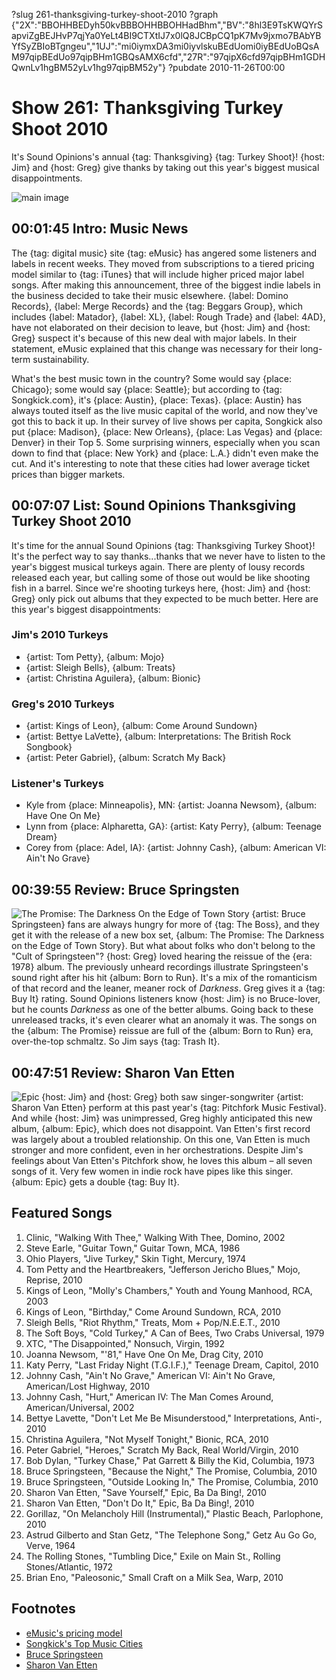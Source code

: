 ?slug 261-thanksgiving-turkey-shoot-2010
?graph {"2X":"BBOHHBEDyh50kvBBBOHHBBOHHadBhm","BV":"8hl3E9TsKWQYrSapviZgBEJHvP7qjYa0YeLt4BI9CTXtIJ7x0lQ8JCBpCQ1pK7Mv9jxmo7BAbYBYfSyZBIoBTgngeu","1UJ":"mi0iymxDA3mi0iyvlskuBEdUomi0iyBEdUoBQsAM97qipBEdUo97qipBHm1GBQsAMX6cfd","27R":"97qipX6cfd97qipBHm1GDHQwnLv1hgBM52yLv1hg97qipBM52y"}
?pubdate 2010-11-26T00:00

# Show 261: Thanksgiving Turkey Shoot 2010
It's Sound Opinions's annual {tag:  Thanksgiving} {tag: Turkey Shoot}! {host: Jim} and {host: Greg} give thanks by taking out this year's biggest musical disappointments.

![main image](https://static.soundopinions.org/images/turkeyshoot.jpg)

## 00:01:45 Intro: Music News
The {tag: digital music} site {tag: eMusic} has angered some listeners and labels in recent weeks. They moved from subscriptions to a tiered pricing model similar to {tag: iTunes} that will include higher priced major label songs. After making this announcement, three of the biggest indie labels in the business decided to take their music elsewhere. {label: Domino Records}, {label: Merge Records} and the {tag: Beggars Group}, which includes {label: Matador}, {label: XL}, {label: Rough Trade} and {label: 4AD}, have not elaborated on their decision to leave, but {host: Jim} and {host: Greg} suspect it's because of this new deal with major labels. In their statement, eMusic explained that this change was necessary for their long-term sustainability.

What's the best music town in the country? Some would say {place: Chicago}; some would say {place: Seattle}; but according to {tag: Songkick.com}, it's {place: Austin}, {place: Texas}. {place: Austin} has always touted itself as the live music capital of the world, and now they've got this to back it up. In their survey of live shows per capita, Songkick also put {place: Madison}, {place: New Orleans}, {place: Las Vegas} and {place: Denver} in their Top 5. Some surprising winners, especially when you scan down to find that {place: New York} and {place: L.A.} didn't even make the cut. And it's interesting to note that these cities had lower average ticket prices than bigger markets.

## 00:07:07 List: Sound Opinions Thanksgiving Turkey Shoot 2010
It's time for the annual Sound Opinions {tag: Thanksgiving Turkey Shoot}! It's the perfect way to say thanks...thanks that we never have to listen to the year's biggest musical turkeys again. There are plenty of lousy records released each year, but calling some of those out would be like shooting fish in a barrel. Since we're shooting turkeys here, {host: Jim} and {host: Greg} only pick out albums that they expected to be much better. Here are this year's biggest disappointments:

### Jim's 2010 Turkeys
- {artist: Tom Petty}, {album: Mojo}
- {artist: Sleigh Bells}, {album: Treats}
- {artist: Christina Aguilera}, {album: Bionic}

### Greg's 2010 Turkeys
- {artist: Kings of Leon}, {album: Come Around Sundown}
- {artist: Bettye LaVette}, {album: Interpretations: The British Rock Songbook}
- {artist: Peter Gabriel}, {album: Scratch My Back}

### Listener's Turkeys

- Kyle from {place: Minneapolis}, MN: {artist: Joanna Newsom}, {album: Have One On Me}
- Lynn from {place: Alpharetta, GA}: {artist: Katy Perry}, {album: Teenage Dream}
- Corey from {place: Adel, IA}: {artist: Johnny Cash}, {album: American VI: Ain't No Grave}

## 00:39:55 Review: Bruce Springsten

![The Promise: The Darkness On the Edge of Town Story](https://static.soundopinions.org/images/2017/brucespringsteen-darknessontheedge-cover_1329051416_resize_460x400.jpg)
{artist: Bruce Springsteen} fans are always hungry for more of {tag: The Boss}, and they get it with the release of a new box set, {album: The Promise: The Darkness on the Edge of Town Story}. But what about folks who don't belong to the "Cult of Springsteen"? {host: Greg} loved hearing the reissue of the {era: 1978} album. The previously unheard recordings illustrate Springsteen's sound right after his hit {album: Born to Run}. It's a mix of the romanticism of that record and the leaner, meaner rock of *Darkness*. Greg gives it a {tag: Buy It} rating. Sound Opinions listeners know {host: Jim} is no Bruce-lover, but he counts *Darkness* as one of the better albums. Going back to these unreleased tracks, it's even clearer what an anomaly it was. The songs on the {album: The Promise} reissue are full of the {album: Born to Run} era, over-the-top schmaltz. So Jim says {tag: Trash It}.

## 00:47:51 Review: Sharon Van Etten
![Epic](https://static.soundopinions.org/assets/261/27R0.jpg)
{host: Jim} and {host: Greg} both saw singer-songwriter {artist: Sharon Van Etten} perform at this past year's {tag: Pitchfork Music Festival}. And while {host: Jim} was unimpressed, Greg highly anticipated this new album, {album: Epic}, which does not disappoint. Van Etten's first record was largely about a troubled relationship. On this one, Van Etten is much stronger and more confident, even in her orchestrations. Despite Jim's feelings about Van Etten's Pitchfork show, he loves this album – all seven songs of it. Very few women in indie rock have pipes like this singer. {album: Epic} gets a double {tag: Buy It}.

## Featured Songs
1. Clinic, "Walking With Thee," Walking With Thee, Domino, 2002
2. Steve Earle, "Guitar Town," Guitar Town, MCA, 1986
3. Ohio Players, "Jive Turkey," Skin Tight, Mercury, 1974
4. Tom Petty and the Heartbreakers, "Jefferson Jericho Blues," Mojo, Reprise, 2010
5. Kings of Leon, "Molly's Chambers," Youth and Young Manhood, RCA, 2003
6. Kings of Leon, "Birthday," Come Around Sundown, RCA, 2010
7. Sleigh Bells, "Riot Rhythm," Treats, Mom + Pop/N.E.E.T., 2010
8. The Soft Boys, "Cold Turkey," A Can of Bees, Two Crabs Universal, 1979
9. XTC, "The Disappointed," Nonsuch, Virgin, 1992
10. Joanna Newsom, "'81," Have One On Me, Drag City, 2010
11. Katy Perry, "Last Friday Night (T.G.I.F.)," Teenage Dream, Capitol, 2010
12. Johnny Cash, "Ain't No Grave," American VI: Ain't No Grave, American/Lost Highway, 2010
13. Johnny Cash, "Hurt," American IV: The Man Comes Around, American/Universal, 2002
14. Bettye Lavette, "Don't Let Me Be Misunderstood," Interpretations, Anti-, 2010
15. Christina Aguilera, "Not Myself Tonight," Bionic, RCA, 2010
16. Peter Gabriel, "Heroes," Scratch My Back, Real World/Virgin, 2010
17. Bob Dylan, "Turkey Chase," Pat Garrett & Billy the Kid, Columbia, 1973
18. Bruce Springsteen, "Because the Night," The Promise, Columbia, 2010
19. Bruce Springsteen, "Outside Looking In," The Promise, Columbia, 2010
20. Sharon Van Etten, "Save Yourself," Epic, Ba Da Bing!, 2010
21. Sharon Van Etten, "Don't Do It," Epic, Ba Da Bing!, 2010
22. Gorillaz, "On Melancholy Hill (Instrumental)," Plastic Beach, Parlophone, 2010
23. Astrud Gilberto and Stan Getz, "The Telephone Song," Getz Au Go Go, Verve, 1964
24. The Rolling Stones, "Tumbling Dice," Exile on Main St., Rolling Stones/Atlantic, 1972
25. Brian Eno, "Paleosonic," Small Craft on a Milk Sea, Warp, 2010

## Footnotes
- [eMusic's pricing model](http://www.nytimes.com/2010/11/18/business/media/18emusic.html?src=busln)
- [Songkick's Top Music Cities](http://www.songkick.com/blog/2010/11/18/top-10-cities-for-live-rock-music/)
- [Bruce Springsteen](http://www.brucespringsteen.net/news/index.html)
- [Sharon Van Etten](http://www.sharonvanetten.com/)
